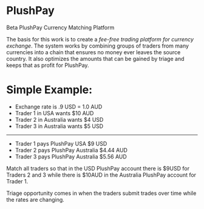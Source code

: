 # PlushPay
Beta PlushPay Currency Matching Platform

The basis for this work is to create a *fee-free trading platform for currency exchange*.  The system works by combining groups of traders from many currencies into a chain that ensures no money ever leaves the source country.  It also optimizes the amounts that can be gained by triage and keeps that as profit for PlushPay.

# Simple Example:

- Exchange rate is .9 USD = 1.0 AUD
- Trader 1 in USA wants $10 AUD
- Trader 2 in Australia wants $4 USD
- Trader 3 in Australia wants $5 USD
--------------------------------------
- Trader 1 pays PlushPay USA $9 USD
- Trader 2 pays PlushPay Australia $4.44 AUD
- Trader 3 pays PlushPay Australia $5.56 AUD

Match all traders so that in the USD PlushPay account there is $9USD for Traders 2 and 3 while there is $10AUD in the Australia PlushPay account for Trader 1.

Triage opportunity comes in when the traders submit trades over time while the rates are changing.
